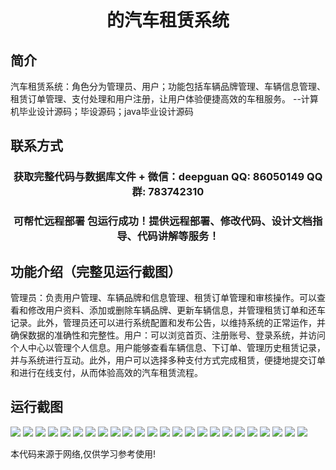 <p><h1 align="center">的汽车租赁系统</h1></p>

## 简介
汽车租赁系统：角色分为管理员、用户；功能包括车辆品牌管理、车辆信息管理、租赁订单管理、支付处理和用户注册，让用户体验便捷高效的车租服务。    --计算机毕业设计源码；毕设源码；java毕业设计源码


## 联系方式
<p><h3 align="center">获取完整代码与数据库文件 + 微信：deepguan QQ: 86050149 QQ群: 783742310</h3></p>
<p><h3 align="center">可帮忙远程部署 包运行成功！提供远程部署、修改代码、设计文档指导、代码讲解等服务！</h3></p>

## 功能介绍（完整见运行截图）
管理员：负责用户管理、车辆品牌和信息管理、租赁订单管理和审核操作。可以查看和修改用户资料、添加或删除车辆品牌、更新车辆信息，并管理租赁订单和还车记录。此外，管理员还可以进行系统配置和发布公告，以维持系统的正常运作，并确保数据的准确性和完整性。用户：可以浏览首页、注册账号、登录系统，并访问个人中心以管理个人信息。用户能够查看车辆信息、下订单、管理历史租赁记录，并与系统进行互动。此外，用户可以选择多种支付方式完成租赁，便捷地提交订单和进行在线支付，从而体验高效的汽车租赁流程。


## 运行截图
![](https://bs-1329754181.cos.ap-shanghai.myqcloud.com/spring/CarRentalSystem/img/001.jpg)
![](https://bs-1329754181.cos.ap-shanghai.myqcloud.com/spring/CarRentalSystem/img/002.jpg)
![](https://bs-1329754181.cos.ap-shanghai.myqcloud.com/spring/CarRentalSystem/img/003.jpg)
![](https://bs-1329754181.cos.ap-shanghai.myqcloud.com/spring/CarRentalSystem/img/004.jpg)
![](https://bs-1329754181.cos.ap-shanghai.myqcloud.com/spring/CarRentalSystem/img/005.jpg)
![](https://bs-1329754181.cos.ap-shanghai.myqcloud.com/spring/CarRentalSystem/img/006.jpg)
![](https://bs-1329754181.cos.ap-shanghai.myqcloud.com/spring/CarRentalSystem/img/007.jpg)
![](https://bs-1329754181.cos.ap-shanghai.myqcloud.com/spring/CarRentalSystem/img/008.jpg)
![](https://bs-1329754181.cos.ap-shanghai.myqcloud.com/spring/CarRentalSystem/img/009.jpg)
![](https://bs-1329754181.cos.ap-shanghai.myqcloud.com/spring/CarRentalSystem/img/010.jpg)
![](https://bs-1329754181.cos.ap-shanghai.myqcloud.com/spring/CarRentalSystem/img/011.jpg)
![](https://bs-1329754181.cos.ap-shanghai.myqcloud.com/spring/CarRentalSystem/img/012.jpg)
![](https://bs-1329754181.cos.ap-shanghai.myqcloud.com/spring/CarRentalSystem/img/013.jpg)
![](https://bs-1329754181.cos.ap-shanghai.myqcloud.com/spring/CarRentalSystem/img/014.jpg)
![](https://bs-1329754181.cos.ap-shanghai.myqcloud.com/spring/CarRentalSystem/img/015.jpg)
![](https://bs-1329754181.cos.ap-shanghai.myqcloud.com/spring/CarRentalSystem/img/016.jpg)
![](https://bs-1329754181.cos.ap-shanghai.myqcloud.com/spring/CarRentalSystem/img/017.jpg)
![](https://bs-1329754181.cos.ap-shanghai.myqcloud.com/spring/CarRentalSystem/img/018.jpg)
![](https://bs-1329754181.cos.ap-shanghai.myqcloud.com/spring/CarRentalSystem/img/019.jpg)
![](https://bs-1329754181.cos.ap-shanghai.myqcloud.com/spring/CarRentalSystem/img/020.jpg)
![](https://bs-1329754181.cos.ap-shanghai.myqcloud.com/spring/CarRentalSystem/img/021.jpg)
![](https://bs-1329754181.cos.ap-shanghai.myqcloud.com/spring/CarRentalSystem/img/022.jpg)
![](https://bs-1329754181.cos.ap-shanghai.myqcloud.com/spring/CarRentalSystem/img/023.jpg)
![](https://bs-1329754181.cos.ap-shanghai.myqcloud.com/spring/CarRentalSystem/img/024.jpg)

<p>本代码来源于网络,仅供学习参考使用!</p>
